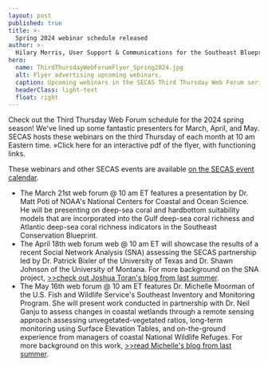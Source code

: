```yaml
---
layout: post
published: true
title: >-
  Spring 2024 webinar schedule released
author: >-
  Hilary Morris, User Support & Communications for the Southeast Blueprint
hero:
  name: ThirdThursdayWebForumFlyer_Spring2024.jpg
  alt: Flyer advertising upcoming webinars.
  caption: Upcoming webinars in the SECAS Third Thursday Web Forum series.
  headerClass: light-text
  float: right
---
```

Check out the Third Thursday Web Forum schedule for the 2024 spring season! We've lined up some fantastic presenters for March, April, and May. SECAS hosts these webinars on the third Thursday of each month at 10 am Eastern time. »Click here for an interactive pdf of the flyer, with functioning links.

These webinars and other SECAS events are available [on the SECAS event calendar](https://secassoutheast.org/events).<!--more-->

- The March 21st web forum @ 10 am ET features a presentation by Dr. Matt Poti of NOAA's National Centers for Coastal and Ocean Science. He will be presenting on deep-sea coral and hardbottom suitability models that are incorporated into the Gulf deep-sea coral richness and Atlantic deep-sea coral richness indicators in the Southeast Conservation Blueprint.
- The April 18th web forum web @ 10 am ET will showcase the results of a recent Social Network Analysis (SNA) assessing the SECAS partnership led by Dr. Patrick Bixler of the University of Texas and Dr. Shawn Johnson of the University of Montana. For more background on the SNA project, [>>check out Joshua Toran's blog from last summer](https://secassoutheast.org/2023/08/29/Introducing-the-SECAS-Social-Network-Analysis.html).
- The May 16th web forum @ 10 am ET features Dr. Michelle Moorman of the U.S. Fish and Wildlife Service's Southeast Inventory and Monitoring Program. She will present work conducted in partnership with Dr. Neil Ganju to assess changes in coastal wetlands through a remote sensing approach assessing unvegetated-vegetated ratios, long-term monitoring using Surface Elevation Tables, and on-the-ground experience from managers of coastal National Wildlife Refuges. For more background on this work, [>>read Michelle's blog from last summer](https://secassoutheast.org/2023/07/17/New-developments-in-understanding-coastal-marsh-change-in-the-Southeast.html).

